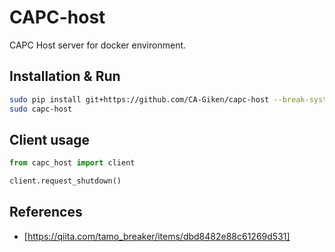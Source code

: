 # CAPC-host

CAPC Host server for docker environment.

## Installation & Run

```sh
sudo pip install git+https://github.com/CA-Giken/capc-host --break-system-packages
sudo capc-host
```

## Client usage

```py
from capc_host import client

client.request_shutdown()
```

## References

- [https://qiita.com/tamo_breaker/items/dbd8482e88c61269d531]
